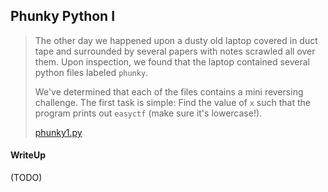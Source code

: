 ## Phunky Python I

> The other day we happened upon a dusty old laptop covered in duct tape and surrounded by several papers with notes scrawled all over them. Upon inspection, we found that the laptop contained several python files labeled `phunky`.
> 
> We've determined that each of the files contains a mini reversing challenge. The first task is simple: Find the value of `x` such that the program prints out `easyctf` (make sure it's lowercase!).
> 
> [phunky1.py](./827c1f7e278491b8167e3c22a29d99ee9a18a7e8_phunky1.py)

#### WriteUp

(TODO)